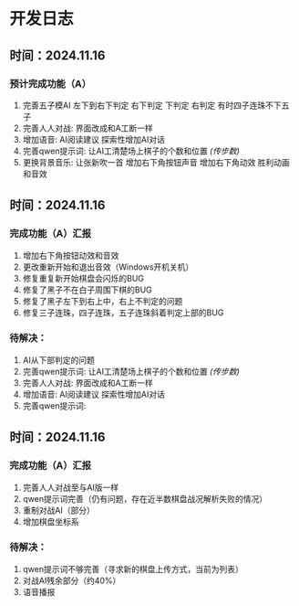 # 开发日志
## 时间：**2024.11.16**
### 预计完成功能（A）
1. 完善五子模AI 左下到右下判定 右下判定 下判定 右判定 有时四子连珠不下五子
2. 完善人人对战:
界面改成和A工断一样
3. 增加语音:
AI阅读建议
探索性增加AI对话
4. 完善qwen提示词:
让AI工清楚场上棋子的个数和位置 *(传步数)*
5. 更换背景音乐:
让张新吹一首
增加右下角按钮声音
增加右下角动效
胜利动画和音效

## 时间：**2024.11.16**
### 完成功能（A）汇报
1. 增加右下角按钮动效和音效
2. 更改重新开始和退出音效（Windows开机关机）
3. 修复重复新开始棋盘会闪烁的BUG
4. 修复了黑子不在白子周围下棋的BUG
5. 修复了黑子左下到右上中，右上不判定的问题
6. 修复三子连珠，四子连珠，五子连珠斜着判定上部的BUG

### 待解决：
1. AI从下部判定的问题
2. 完善qwen提示词:
让AI工清楚场上棋子的个数和位置 *(传步数)*
3. 完善人人对战:
界面改成和A工断一样
4. 增加语音:
AI阅读建议
探索性增加AI对话
5. 完善qwen提示词:

## 时间：**2024.11.16**
### 完成功能（A）汇报
1. 完善人人对战至与AI版一样
2. qwen提示词完善（仍有问题，存在近半数棋盘战况解析失败的情况）
3. 重制对战AI（部分）
4. 增加棋盘坐标系

### 待解决：
1. qwen提示词不够完善（寻求新的棋盘上传方式，当前为列表）
2. 对战AI残余部分（约40%）
3. 语音播报
